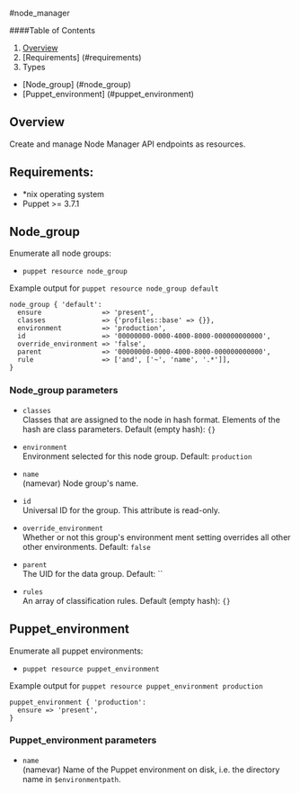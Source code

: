 
#node_manager

####Table of Contents
1. [Overview](#overview)
1. [Requirements] (#requirements)
1. Types
  * [Node_group] (#node_group)
  * [Puppet_environment] (#puppet_environment)

## Overview

Create and manage Node Manager API endpoints as resources.

## Requirements:

- *nix operating system
- Puppet >= 3.7.1  

## Node_group

Enumerate all node groups:
* `puppet resource node_group`<br />

Example output for `puppet resource node_group default`
```
node_group { 'default':
  ensure               => 'present',
  classes              => {'profiles::base' => {}},
  environment          => 'production',
  id                   => '00000000-0000-4000-8000-000000000000',
  override_environment => 'false',
  parent               => '00000000-0000-4000-8000-000000000000',
  rule                 => ['and', ['~', 'name', '.*']],
}
```

### Node_group parameters

* `classes`<br />
Classes that are assigned to the node in hash format.  Elements of the hash
are class parameters. Default (empty hash): `{}`

* `environment`<br />
Environment selected for this node group. Default: `production`

* `name`<br />
(namevar) Node group's name.

* `id`<br />
Universal ID for the group. This attribute is read-only.

* `override_environment`<br />
Whether or not this group's environment ment setting overrides
all other other environments. Default: `false`

* `parent`<br />
The UID for the data group. Default: ``

* `rules`<br />
An array of classification rules. Default (empty hash): `{}`

## Puppet_environment

Enumerate all puppet environments:
* `puppet resource puppet_environment`<br />

Example output for `puppet resource puppet_environment production`
```
puppet_environment { 'production':
  ensure => 'present',
}
```
### Puppet_environment parameters

* `name`<br />
(namevar) Name of the Puppet environment on disk, i.e. the directory name in `$environmentpath`.
